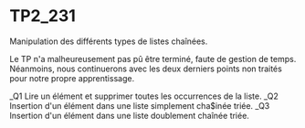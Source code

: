 # TP2_231
Manipulation des différents types de listes chaînées.

Le TP n'a malheureusement pas pû être terminé, faute de gestion de temps. Néanmoins, nous continuerons avec les deux derniers points non traités pour notre propre apprentissage.

_Q1
Lire un élément et supprimer toutes les occurrences de la liste.
_Q2
Insertion d'un élément dans une liste simplement cha$inée triée.
_Q3
Insertion d'un élément dans une liste doublement chaînée triée.

